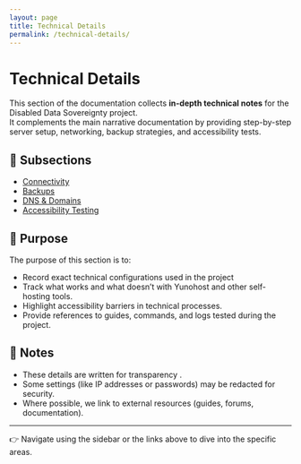 ```yaml
---
layout: page
title: Technical Details
permalink: /technical-details/
---
```


# Technical Details

This section of the documentation collects **in-depth technical notes** for the Disabled Data Sovereignty project.  
It complements the main narrative documentation by providing step-by-step server setup, networking, backup strategies, and accessibility tests.  

## 📂 Subsections
- [Connectivity](./connectivity.md)  
- [Backups](./backups.md)  
- [DNS & Domains](./dns.md)  
- [Accessibility Testing](./accessibility.md)  

## 🔎 Purpose
The purpose of this section is to:
- Record exact technical configurations used in the project 
- Track what works and what doesn’t with Yunohost and other self-hosting tools.
- Highlight accessibility barriers in technical processes.
- Provide references to guides, commands, and logs tested during the project.

## 📌 Notes
- These details are written for transparency .  
- Some settings (like IP addresses or passwords) may be redacted for security.  
- Where possible, we link to external resources (guides, forums, documentation).

---
👉 Navigate using the sidebar or the links above to dive into the specific areas.
